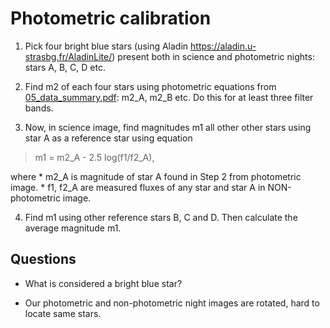# Photometric calibration


1. Pick four bright blue stars (using Aladin https://aladin.u-strasbg.fr/AladinLite/) present both in science and photometric nights: stars A, B, C, D etc.

2. Find m2 of each four stars using photometric equations from [05_data_summary.pdf](doc/lab_notes/05_data_summary.pdf): m2_A, m2_B etc. Do this for at least three filter bands.

3. Now, in science image, find magnitudes m1 all other other stars using star A as a reference star using equation

> m1 = m2_A - 2.5 log(f1/f2_A),

where
    * m2_A is magnitude of star A found in Step 2 from photometric image.
    * f1, f2_A are measured fluxes of any star and star A in NON-photometric image.

4. Find m1 using other reference stars B, C and D. Then calculate the average magnitude m1.


## Questions

* What is considered a bright blue star?

* Our photometric and non-photometric night images are rotated, hard to locate same stars.
